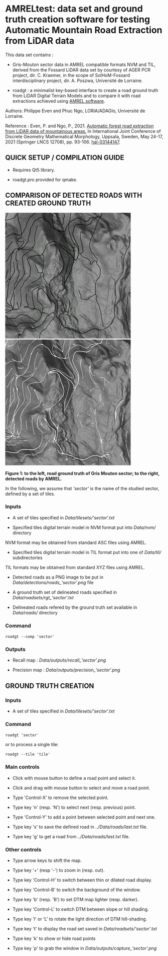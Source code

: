 # AMRELtest: data set and ground truth creation software for testing Automatic Mountain Road Extraction from LiDAR data

This data set contains :

* Gris-Mouton sector data in AMREL compatible formats NVM and TIL, derived
from the Fossard LiDAR data set by courtesy of AGER PCR project, dir. C.
Kraemer, in the scope of SolHoM-Fossard interdisciplinary project, dir.
A. Poszwa, Université de Lorraine.

* roadgt : a minimalist key-based interface to create a road ground truth
from LiDAR Digital Terrain Models and to compare it with road extractions
achieved using [AMREL software](https://github.com/evenp/AMREL).

Authors: Philippe Even and Phuc Ngo, LORIA/ADAGIo, Université de Lorraine.

Reference : Even, P. and Ngo, P., 2021.
[Automatic forest road extraction from LiDAR data of mountainous areas.](https://doi.org/10.1007/978-3-030-76657-3_6)
In International Joint Conference of Discrete Geometry Mathematical Morphology,
Uppsala, Sweden, May 24-17, 2021 (Springer LNCS 12708), pp. 93-106.
[hal-03144147](https://hal.archives-ouvertes.fr/hal-03144147).

## QUICK SETUP / COMPILATION GUIDE

* Requires Qt5 library.

* roadgt.pro provided for qmake.

## COMPARISON OF DETECTED ROADS WITH CREATED GROUND TRUTH

![Figure](Data/outputs/gt_gm.png?raw=true)
![Figure](Data/outputs/roads_gm.png?raw=true)

**Figure 1: to the left, road ground truth of Gris Mouton sector;
to the right, detected roads by AMREL.**

In the following, we assume that *'sector'* is the name of the studied sector,
defined by a set of tiles.

### Inputs

* A set of tiles specified in *Data/tilesets/'sector'.txt*

* Specified tiles digital terrain model in NVM format put into *Data/nvm/* directory

NVM format may be obtained from standard ASC files using AMREL.

* Specified tiles digital terrain model in TIL format put into one of *Data/til/* subdirectories

TIL formats may be obtained from standard XYZ files using AMREL.

* Detected roads as a PNG image to be put in *Data/detections/roads_'sector'.png* file

* A ground truth set of delineated roads specified in *Data/roadsets/rgt_'sector'.txt*

* Delineated roads refered by the ground truth set available in *Data/roads/* directory

### Command
```
roadgt --comp 'sector'
```
### Outputs

* Recall map : *Data/outputs/recall_'sector'.png*

* Precision map : *Data/outputs/precision_'sector'.png*

## GROUND TRUTH CREATION

### Inputs

* A set of tiles specified in *Data/tilesets/'sector'.txt*

### Command
```
roadgt 'sector'
```
or to process a single tile:
```
roadgt --tile 'tile'
```
### Main controls

* Click with mouse button to define a road point and select it.

* Click and drag with mouse button to select and move a road point.

* Type 'Control-X' to remove the selected point.

* Type key 'n' (resp. 'N') to select next (resp. previous) point.

* Type 'Control-Y' to add a point between selected point and next one.

* Type key 's' to save the defined road in *../Data/roads/last.txt* file.

* Type key 'g' to get a road from *../Data/roads/last.txt* file.

### Other controls

* Type arrow keys to shift the map.

* Type key '+' (resp '-') to zoom in (resp. out).

* Type key 'Control-H' to switch between thin or dilated road display.

* Type key 'Control-B' to switch the background of the window.

* Type key 'b' (resp. 'B') to set DTM map lighter (resp. darker).

* Type key 'Control-L' to switch DTM between slope or hill shading.

* Type key 'l' or 'L' to rotate the light direction of DTM hill-shading.

* Type key 't' to display the road set saved in *Data/roadsets/'sector'.txt*

* Type key 'k' to show or hide road points

* Type key 'p' to grab the window in *Data/outputs/capture_'sector'.png*
